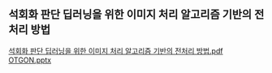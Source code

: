 ## 석회화 판단 딥러닝을 위한 이미지 처리 알고리즘 기반의 전처리 방법
[석회화 판단 딥러닝을 위한 이미지 처리 알고리즘 기반의 전처리 방법.pdf](https://github.com/dovchoo/Practical-Smart-Service/files/11397995/default.pdf)
[OTGON.pptx](https://github.com/dovchoo/Practical-Smart-Service/files/11513687/OTGON.pptx)

